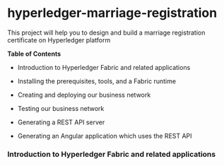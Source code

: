 # hyperledger-marriage-registration
This project will help you to design and build a marriage registration certificate on Hyperledger platform

**Table of Contents**

* Introduction to Hyperledger Fabric and related applications

* Installing the prerequisites, tools, and a Fabric runtime

* Creating and deploying our business network

* Testing our business network

* Generating a REST API server

* Generating an Angular application which uses the REST API

### Introduction to Hyperledger Fabric and related applications


